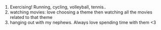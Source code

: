 1. Exercising! Running, cycling, volleyball, tennis..
2. watching movies: love choosing a theme then watching all the movies related to that theme
3. hanging out with my nephews. Always love spending time with them <3
